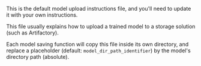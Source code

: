 This is the default model upload instructions file, and you'll need to update it with your own instructions.

This file usually explains how to upload a trained model to a storage solution (such as Artifactory).

Each model saving function will copy this file inside its own directory, and replace a placeholder (default: `model_dir_path_identifier`) by the model's directory path (absolute).
